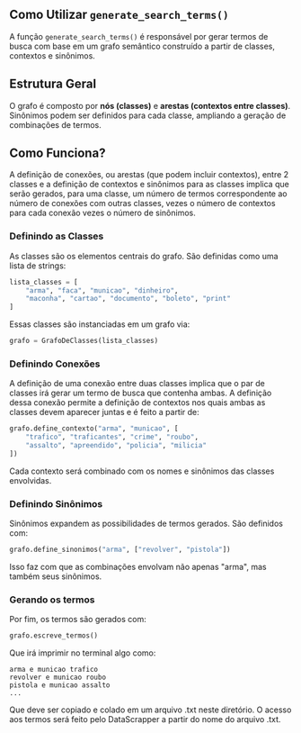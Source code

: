 ## Como Utilizar `generate_search_terms()`

A função `generate_search_terms()` é responsável por gerar termos de busca com base em um grafo semântico construído a partir de classes, contextos e sinônimos.

## Estrutura Geral

O grafo é composto por **nós (classes)** e **arestas (contextos entre classes)**. Sinônimos podem ser definidos para cada classe, ampliando a geração de combinações de termos.

## Como Funciona?

A definição de conexões, ou arestas (que podem incluir contextos), entre 2 classes e a definição de contextos e sinônimos para as classes implica que serão gerados, para uma classe, um número de termos correspondente ao número de conexões com outras classes, vezes o número de contextos para cada conexão vezes o número de sinônimos.

### Definindo as Classes

As classes são os elementos centrais do grafo. São definidas como uma lista de strings:

```python
lista_classes = [
    "arma", "faca", "municao", "dinheiro",
    "maconha", "cartao", "documento", "boleto", "print"
]
```

Essas classes são instanciadas em um grafo via:

```python
grafo = GrafoDeClasses(lista_classes)
```

### Definindo Conexões

A definição de uma conexão entre duas classes implica que o par de classes irá gerar um termo de busca que contenha ambas. A definição dessa conexão permite a definição de contextos nos quais ambas as classes devem aparecer juntas e é feito a partir de:

```python
grafo.define_contexto("arma", "municao", [
    "trafico", "traficantes", "crime", "roubo",
    "assalto", "apreendido", "policia", "milicia"
])
```
Cada contexto será combinado com os nomes e sinônimos das classes envolvidas.

### Definindo Sinônimos

Sinônimos expandem as possibilidades de termos gerados. São definidos com:

```python
grafo.define_sinonimos("arma", ["revolver", "pistola"])
```
Isso faz com que as combinações envolvam não apenas "arma", mas também seus sinônimos.

### Gerando os termos
Por fim, os termos são gerados com:

```python
grafo.escreve_termos()
```

Que irá imprimir no terminal algo como:

```
arma e municao trafico
revolver e municao roubo
pistola e municao assalto
...
```

Que deve ser copiado e colado em um arquivo .txt neste diretório. O acesso aos termos será feito pelo DataScrapper a partir do nome do arquivo .txt.
